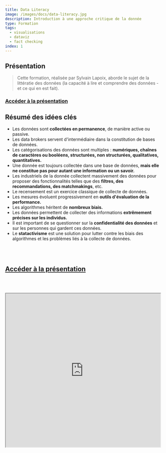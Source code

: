 ```yaml
---
title: Data Literacy
image: /images/docs/data-literacy.jpg
description: Introduction à une approche critique de la donnée
type: Formation
tags:
  - visualisations
  - dataviz
  - fact checking
index: 1
--- 
```


## Présentation

> Cette formation, réalisée par Sylvain Lapoix, aborde le sujet de la littératie des données (la capacité à lire et comprendre des données - et ce qui en est fait).

### [Accéder à la présentation](https://datactivist.coop/crij_aura_dataliteracy/intro_dataliteracy/index.html#1)

## Résumé des idées clés

- Les données sont **collectées en permanence**, de manière active ou passive.
- Les data brokers servent d'intermédiaire dans la constitution de bases de données.
- Les catégorisations des données sont multiples : **numériques, chaînes de caractères ou booléens, structurées, non structurées, qualitatives, quantitatives.**
- Une donnée est toujours collectée dans une base de données, **mais elle ne constitue pas pour autant une information ou un savoir.**
- Les industriels de la donnée collectent massivement des données pour proposer des fonctionnalités telles que des **filtres, des recommandations, des matchmakings**, etc.
- Le recensement est un exercice classique de collecte de données.
- Les mesures évoluent progressivement en **outils d'évaluation de la performance.**
- Les algorithmes héritent de **nombreux biais.**
- Les données permettent de collecter des informations **extrêmement précises sur les individus.**
- Il est important de se questionner sur la **confidentialité des données** et sur les personnes qui gardent ces données.
- Le **statactivisme** est une solution pour lutter contre les biais des algorithmes et les problèmes liés à la collecte de données.

<br></br>

## [Accéder à la présentation](https://datactivist.coop/crij_aura_dataliteracy/intro_dataliteracy/index.html#1)

<br></br>

<div class="responsiveIframe">
  <iframe
    width="100%"
    height="500"
    src="https://datactivist.coop/crij_aura_dataliteracy/intro_dataliteracy/index.html#1">
  </iframe>
</div>
